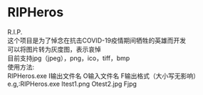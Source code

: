 # RIPHeros
 R.I.P.  
 这个项目是为了悼念在抗击COVID-19疫情期间牺牲的英雄而开发  
 可以将图片转为灰度图，表示哀悼  
 目前支持jpg（jpeg），png，ico，tiff，bmp  
 使用方法:    
 RIPHeros.exe I输出文件名 O输入文件名 F输出格式（大小写无影响）  
 e.g,:RIPHeros.exe Itest1.png Otest2.jpg Fjpg  

